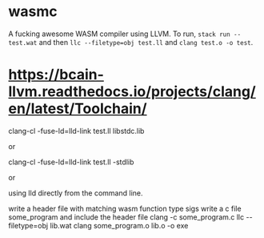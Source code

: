 # wasmc
A fucking awesome WASM compiler using LLVM. To run, `stack run -- test.wat` and then `llc --filetype=obj test.ll` and `clang test.o -o test`.


# https://bcain-llvm.readthedocs.io/projects/clang/en/latest/Toolchain/
clang-cl -fuse-ld=lld-link test.ll libstdc.lib

or

clang-cl -fuse-ld=lld-link test.ll -stdlib

or

using lld directly from the command line. 

write a header file with matching wasm function type sigs
write a c file some_program and include the header file
clang -c some_program.c
llc --filetype=obj lib.wat
clang some_program.o lib.o -o exe